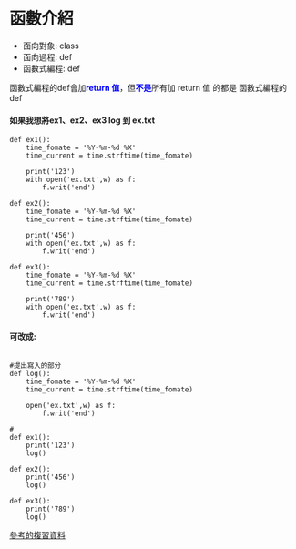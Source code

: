 # 函數介紹
* 面向對象: class
* 面向過程: def
* 函數式編程: def


函數式編程的def會加<font color=blue>**return 值**</font>，但<font color=blue>**不是**</font>所有加 return 值 的都是 函數式編程的def 


#### 如果我想將ex1、ex2、ex3 log 到 ex.txt

```python=
def ex1():
    time_fomate = '%Y-%m-%d %X'
    time_current = time.strftime(time_fomate)
    
    print('123')
    with open('ex.txt',w) as f:
        f.writ('end')

def ex2():
    time_fomate = '%Y-%m-%d %X'
    time_current = time.strftime(time_fomate)
    
    print('456')
    with open('ex.txt',w) as f:
        f.writ('end')        
        
def ex3():
    time_fomate = '%Y-%m-%d %X'
    time_current = time.strftime(time_fomate)
    
    print('789')
    with open('ex.txt',w) as f:
        f.writ('end')
```


#### 可改成:

```python=

#提出寫入的部分
def log():
    time_fomate = '%Y-%m-%d %X'
    time_current = time.strftime(time_fomate)
    
    open('ex.txt',w) as f:
        f.writ('end')
 
#
def ex1():
    print('123')
    log()
    
def ex2():
    print('456')
    log()
    
def ex3():
    print('789')
    log()
```

[參考的複習資料](https://ithelp.ithome.com.tw/articles/10187997)